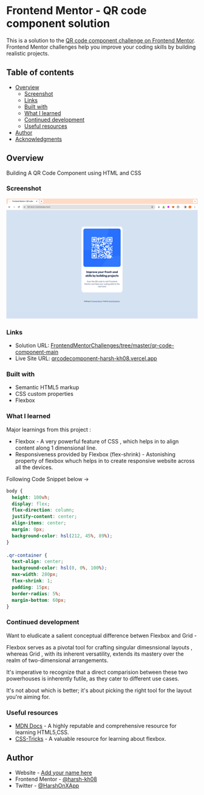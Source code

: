 # Frontend Mentor - QR code component solution

This is a solution to the [QR code component challenge on Frontend Mentor](https://www.frontendmentor.io/challenges/qr-code-component-iux_sIO_H). Frontend Mentor challenges help you improve your coding skills by building realistic projects.

## Table of contents

- [Overview](#overview)
  - [Screenshot](#screenshot)
  - [Links](#links)
  - [Built with](#built-with)
  - [What I learned](#what-i-learned)
  - [Continued development](#continued-development)
  - [Useful resources](#useful-resources)
- [Author](#author)
- [Acknowledgments](#acknowledgments)

## Overview

Building A QR Code Component using HTML and CSS

### Screenshot

![](./solution.jpg)

### Links

- Solution URL: [FrontendMentorChallenges/tree/master/qr-code-component-main](https://github.com/harsh-kh08/FrontendMentorChallenges/tree/master/qr-code-component-main)
- Live Site URL: [qrcodecomponent-harsh-kh08.vercel.app](https://qrcodecomponent-harsh-kh08.vercel.app)

### Built with

- Semantic HTML5 markup
- CSS custom properties
- Flexbox

### What I learned

Major learnings from this project :

- Flexbox - A very powerful feature of CSS , which helps in to align content along 1 dimensional line.
- Responsiveness provided by Flexbox (flex-shrink) - Astonishing property of flexbox whuch helps in to create responsive website across all the devices.

Following Code Snippet below ->

```css
body {
  height: 100vh;
  display: flex;
  flex-direction: column;
  justify-content: center;
  align-items: center;
  margin: 0px;
  background-color: hsl(212, 45%, 89%);
}

.qr-container {
  text-align: center;
  background-color: hsl(0, 0%, 100%);
  max-width: 280px;
  flex-shrink: 1;
  padding: 15px;
  border-radius: 5%;
  margin-bottom: 60px;
}
```

### Continued development

Want to eludicate a salient conceptual difference betwen Flexbox and Grid -

Flexbox serves as a pivotal tool for crafting singular dimesnsional layouts , whereas Grid , with its inherent versatility, extends its mastery over the realm of two-dimensional arrangements.

It's imperative to recognize that a direct comparision between these two powerhouses is inherently futile, as they cater to different use cases.

It's not about which is better; it's about picking the right tool for the layout you're aiming for.

### Useful resources

- [MDN Docs](https://developer.mozilla.org/en-US/) - A highly reputable and comprehensive resource for learning HTML5,CSS.
- [CSS-Tricks](https://css-tricks.com/snippets/css/a-guide-to-flexbox/) - A valuable resource for learning about flexbox.

## Author

- Website - [Add your name here](https://frontend-mentor-challenges-fvg3tzs2c-harsh-kh08s-projects.vercel.app/)
- Frontend Mentor - [@harsh-kh08](https://www.frontendmentor.io/profile/harsh-kh08)
- Twitter - [@HarshOnXApp](https://twitter.com/HarshOnXApp)

